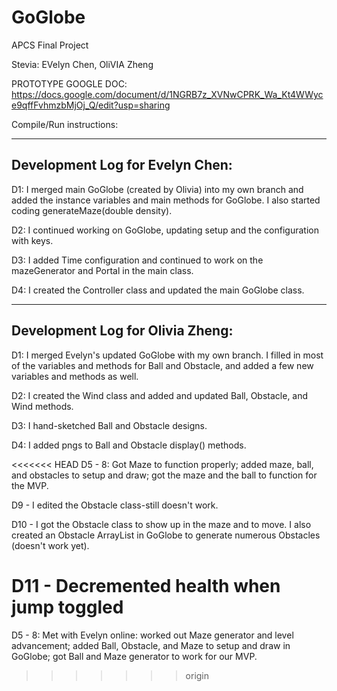 # GoGlobe
APCS Final Project

Stevia: EVelyn Chen, OliVIA Zheng

PROTOTYPE GOOGLE DOC: https://docs.google.com/document/d/1NGRB7z_XVNwCPRK_Wa_Kt4WWyce9qffFvhmzbMjOj_Q/edit?usp=sharing

Compile/Run instructions:

--------------------------------
Development Log for Evelyn Chen:
--------------------------------
D1: I merged main GoGlobe (created by Olivia) into my own branch and added the instance variables and main methods for GoGlobe. I also started coding generateMaze(double density).

D2: I continued working on GoGlobe, updating setup and the configuration with keys.

D3: I added Time configuration and continued to work on the mazeGenerator and Portal in the main class.

D4: I created the Controller class and updated the main GoGlobe class.

----------------------------------
Development Log for Olivia Zheng:
----------------------------------
D1: I merged Evelyn's updated GoGlobe with my own branch. I filled in most of the variables and methods for Ball and Obstacle, and added a few new variables and methods as well.

D2: I created the Wind class and added and updated Ball, Obstacle, and Wind methods.

D3: I hand-sketched Ball and Obstacle designs.

D4: I added pngs to Ball and Obstacle display() methods.

<<<<<<< HEAD
D5 - 8: Got Maze to function properly; added maze, ball, and obstacles to setup and draw; got the maze and the ball to function for the MVP.

D9 - I edited the Obstacle class-still doesn't work.

D10 - I got the Obstacle class to show up in the maze and to move. I also created an Obstacle ArrayList in GoGlobe to generate numerous Obstacles (doesn't work yet).

D11 - Decremented health when jump toggled
=======
D5 - 8: Met with Evelyn online: worked out Maze generator and level advancement; added Ball, Obstacle, and Maze to setup and draw in GoGlobe; got Ball and Maze generator to work for our MVP.
>>>>>>> origin

